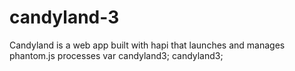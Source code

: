 # candyland-3
Candyland is a web app built with hapi that launches and manages phantom.js processes
var candyland3;
candyland3;
